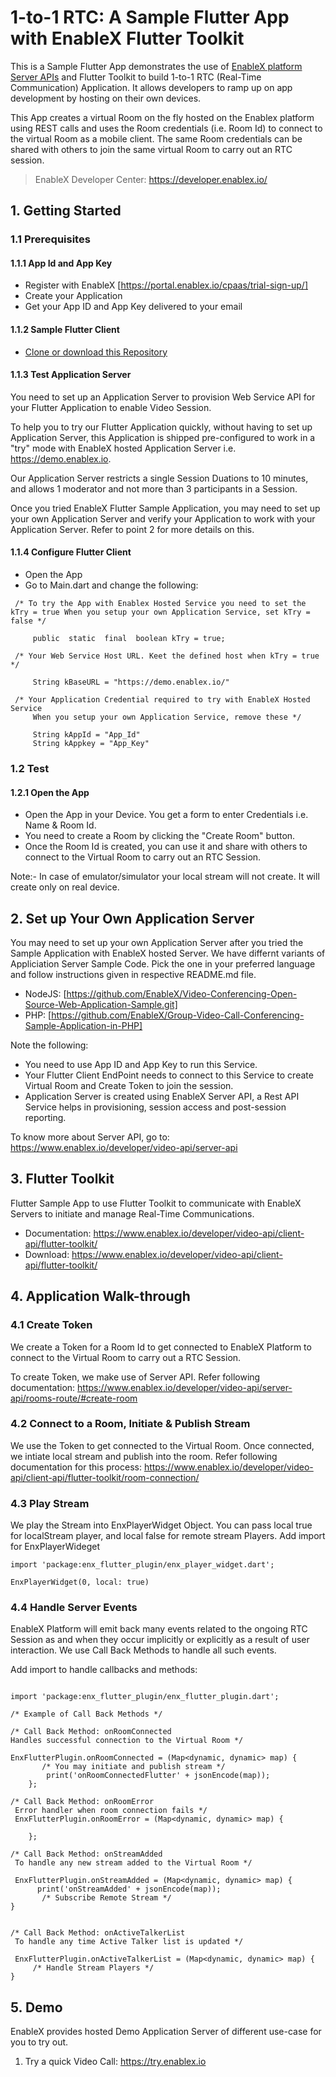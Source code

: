 # 1-to-1 RTC: A Sample Flutter App with EnableX Flutter Toolkit

This is a Sample Flutter App demonstrates the use of [EnableX platform Server APIs](https://www.enablex.io/developer/video-api/server-api) and Flutter Toolkit to build 1-to-1 RTC (Real-Time Communication) Application. It allows developers to ramp up on app development by hosting on their own devices.

This App creates a virtual Room on the fly hosted on the Enablex platform using REST calls and uses the Room credentials (i.e. Room Id) to connect to the virtual Room as a mobile client. The same Room credentials can be shared with others to join the same virtual Room to carry out an RTC session.

> EnableX Developer Center: https://developer.enablex.io/

## 1. Getting Started

### 1.1 Prerequisites

#### 1.1.1 App Id and App Key

- Register with EnableX [https://portal.enablex.io/cpaas/trial-sign-up/]
- Create your Application
- Get your App ID and App Key delivered to your email

#### 1.1.2 Sample Flutter Client

- [Clone or download this Repository](https://github.com/EnableX/One-to-One-Video-Calling-Open-Source-flutter-Application)

#### 1.1.3 Test Application Server

You need to set up an Application Server to provision Web Service API for your Flutter Application to enable Video Session.

To help you to try our Flutter Application quickly, without having to set up Application Server, this Application is shipped pre-configured to work in a "try" mode with EnableX hosted Application Server i.e. https://demo.enablex.io.

Our Application Server restricts a single Session Duations to 10 minutes, and allows 1 moderator and not more than 3 participants in a Session.

Once you tried EnableX Flutter Sample Application, you may need to set up your own Application Server and verify your Application to work with your Application Server. Refer to point 2 for more details on this.

#### 1.1.4 Configure Flutter Client

- Open the App
- Go to Main.dart and change the following:

```
 /* To try the App with Enablex Hosted Service you need to set the kTry = true When you setup your own Application Service, set kTry = false */

     public  static  final  boolean kTry = true;

 /* Your Web Service Host URL. Keet the defined host when kTry = true */

     String kBaseURL = "https://demo.enablex.io/"

 /* Your Application Credential required to try with EnableX Hosted Service
     When you setup your own Application Service, remove these */

     String kAppId = "App_Id"
     String kAppkey = "App_Key"

```

### 1.2 Test

#### 1.2.1 Open the App

- Open the App in your Device. You get a form to enter Credentials i.e. Name & Room Id.
- You need to create a Room by clicking the "Create Room" button.
- Once the Room Id is created, you can use it and share with others to connect to the Virtual Room to carry out an RTC Session.

Note:- In case of emulator/simulator your local stream will not create. It will create only on real device.

## 2. Set up Your Own Application Server

You may need to set up your own Application Server after you tried the Sample Application with EnableX hosted Server. We have differnt variants of Appliciation Server Sample Code. Pick the one in your preferred language and follow instructions given in respective README.md file.

* NodeJS: [https://github.com/EnableX/Video-Conferencing-Open-Source-Web-Application-Sample.git]
* PHP: [https://github.com/EnableX/Group-Video-Call-Conferencing-Sample-Application-in-PHP]

Note the following:

* You need to use App ID and App Key to run this Service.
* Your Flutter Client EndPoint needs to connect to this Service to create Virtual Room and Create Token to join the session.
* Application Server is created using EnableX Server API, a Rest API Service helps in provisioning, session access and post-session reporting.  

To know more about Server API, go to:
https://www.enablex.io/developer/video-api/server-api

## 3. Flutter Toolkit

Flutter Sample App to use Flutter Toolkit to communicate with EnableX Servers to initiate and manage Real-Time Communications.

- Documentation: https://www.enablex.io/developer/video-api/client-api/flutter-toolkit/
- Download: https://www.enablex.io/developer/video-api/client-api/flutter-toolkit/

## 4. Application Walk-through

### 4.1 Create Token

We create a Token for a Room Id to get connected to EnableX Platform to connect to the Virtual Room to carry out a RTC Session.

To create Token, we make use of Server API. Refer following documentation:
https://www.enablex.io/developer/video-api/server-api/rooms-route/#create-room

### 4.2 Connect to a Room, Initiate & Publish Stream

We use the Token to get connected to the Virtual Room. Once connected, we intiate local stream and publish into the room. Refer following documentation for this process:
https://www.enablex.io/developer/video-api/client-api/flutter-toolkit/room-connection/

### 4.3 Play Stream

We play the Stream into EnxPlayerWidget Object. You can pass local true for localStream player, and local false for remote stream Players.
Add import for EnxPlayerWideget

```
import 'package:enx_flutter_plugin/enx_player_widget.dart';

EnxPlayerWidget(0, local: true)
```

### 4.4 Handle Server Events

EnableX Platform will emit back many events related to the ongoing RTC Session as and when they occur implicitly or explicitly as a result of user interaction. We use Call Back Methods to handle all such events.

Add import to handle callbacks and methods:

```

import 'package:enx_flutter_plugin/enx_flutter_plugin.dart';

/* Example of Call Back Methods */

/* Call Back Method: onRoomConnected
Handles successful connection to the Virtual Room */

EnxFlutterPlugin.onRoomConnected = (Map<dynamic, dynamic> map) {
       /* You may initiate and publish stream */
        print('onRoomConnectedFlutter' + jsonEncode(map));
    };

/* Call Back Method: onRoomError
 Error handler when room connection fails */
 EnxFlutterPlugin.onRoomError = (Map<dynamic, dynamic> map) {

    };

/* Call Back Method: onStreamAdded
 To handle any new stream added to the Virtual Room */

 EnxFlutterPlugin.onStreamAdded = (Map<dynamic, dynamic> map) {
      print('onStreamAdded' + jsonEncode(map));
       /* Subscribe Remote Stream */
}


/* Call Back Method: onActiveTalkerList
 To handle any time Active Talker list is updated */

 EnxFlutterPlugin.onActiveTalkerList = (Map<dynamic, dynamic> map) {
     /* Handle Stream Players */
}
```
## 5. Demo

EnableX provides hosted Demo Application Server of different use-case for you to try out.

1. Try a quick Video Call: https://try.enablex.io
